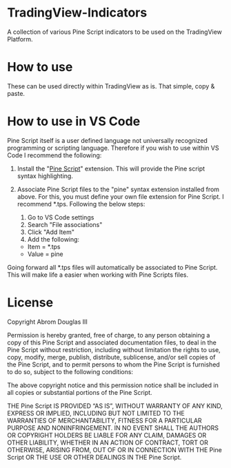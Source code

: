 # TradingView-Indicators

A collection of various Pine Script indicators to be used on the TradingView Platform.

# How to use

These can be used directly within TradingView as is. That simple, copy & paste.

# How to use in VS Code

Pine Script itself is a user defined language not universally recognized programming or scripting language. Therefore if you wish to use within VS Code I recommend the following:

1. Install the "[Pine Script](https://marketplace.visualstudio.com/items?itemName=JeylaniB.pinescript)" extension. This will provide the Pine script syntax highlighting.

2. Associate Pine Script files to the "pine" syntax extension installed from above. For this, you must define your own file extension for Pine Script. I recommend \*.tps. Following the below steps:

   1. Go to VS Code settings
   2. Search "File associations"
   3. Click "Add Item"
   4. Add the following:

   - Item = \*.tps
   - Value = pine

Going forward all \*.tps files will automatically be associated to Pine Script. This will make life a easier when working with Pine Scripts files.

# License

Copyright Abrom Douglas III

Permission is hereby granted, free of charge, to any person obtaining a copy of this Pine Script and associated documentation files, to deal in the Pine Script without restriction, including without limitation the rights to use, copy, modify, merge, publish, distribute, sublicense, and/or sell copies of the Pine Script, and to permit persons to whom the Pine Script is furnished to do so, subject to the following conditions:

The above copyright notice and this permission notice shall be included in all copies or substantial portions of the Pine Script.

THE Pine Script IS PROVIDED “AS IS”, WITHOUT WARRANTY OF ANY KIND, EXPRESS OR IMPLIED, INCLUDING BUT NOT LIMITED TO THE WARRANTIES OF MERCHANTABILITY, FITNESS FOR A PARTICULAR PURPOSE AND NONINFRINGEMENT. IN NO EVENT SHALL THE AUTHORS OR COPYRIGHT HOLDERS BE LIABLE FOR ANY CLAIM, DAMAGES OR OTHER LIABILITY, WHETHER IN AN ACTION OF CONTRACT, TORT OR OTHERWISE, ARISING FROM, OUT OF OR IN CONNECTION WITH THE Pine Script OR THE USE OR OTHER DEALINGS IN THE Pine Script.
